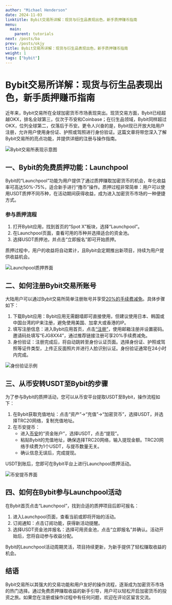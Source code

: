 ```yaml
---
author: "Michael Henderson"
date: 2024-11-03
linktitle: Bybit交易所详解：现货与衍生品表现出色，新手质押赚币指南
menu:
  main:
    parent: tutorials
next: /posts/ba
prev: /posts/okjy
title: Bybit交易所详解：现货与衍生品表现出色，新手质押赚币指南
weight: 1
tags: ["bybit"]
---
```

# Bybit交易所详解：现货与衍生品表现出色，新手质押赚币指南

近年来，Bybit交易所在全球加密货币市场表现突出。现货交易方面，Bybit已经超越OKX，排名全球第三，仅次于币安和Coinbase；在衍生品领域，Bybit同样超过OKX，位列全球第二，仅落后于币安。更令人兴奋的是，Bybit现已开放大陆用户注册，允许用户使用身份证、护照或驾照进行身份验证。这篇文章将带您深入了解Bybit交易所的亮点功能，并提供详细的注册与操作指南。

![Bybit交易所表现示意图](https://ice.frostsky.com/2024/11/03/7297a84c0e63a10635c248b44c0c7fb6.png "Bybit交易所表现")

## 一、Bybit的免费质押功能：Launchpool

Bybit的“Launchpool”功能为用户提供了通过质押赚取加密货币的机会，年化收益率可高达50%-75%，适合新手进行“撸币”操作。质押过程非常简单：用户可以使用USDT质押不同币种，在活动期间获得收益，成为进入加密货币市场的一种便捷方式。

### 参与质押流程

1. 打开Bybit应用，找到首页的“Spot X”板块，选择“Launchpool”。
2. 在Launchpool页面，查看可用的币种并选择适合的资金池。
3. 选择USDT质押池，并点击“立即报名”即可开始质押。

质押过程中，用户的收益将自动累计，且Bybit会定期推出新项目，持续为用户提供收益机会。

![Launchpool质押界面](https://ice.frostsky.com/2024/11/03/feac00ba03cfd90570a445804df1fdb1.png "Launchpool质押操作界面")

## 二、如何注册Bybit交易所账号

大陆用户可以通过Bybit交易所简单注册账号并享受[20%的手续费减免](https://www.bybitglobal.com/invite?ref=EJG8XX4)。具体步骤如下：

1. 下载Bybit应用：Bybit应用无需翻墙即可直接使用，但建议使用日本、韩国或中国台湾的IP来注册，避免使用美国、加拿大或香港的IP。
2. 填写注册信息：进入Bybit应用首页，点击[“注册”](https://www.bybitglobal.com/invite?ref=EJG8XX4)，使用邮箱注册并设置密码。邀请码处填写“EJG8XX4”，通过推荐链接注册可享20%手续费减免。
3. 身份验证：注册完成后，将自动跳转至身份认证页面。选择身份证、护照或驾照等证件类型，上传正反面照片并进行人脸识别认证。身份验证通常在24小时内完成。

![身份验证示例](https://ice.frostsky.com/2024/11/03/a12b793a49004133e4dda84e99183a12.png "Bybit身份验证界面")

## 三、从币安转USDT至Bybit的步骤

为了参与Bybit的质押活动，您可以从币安平台提取USDT至Bybit，操作流程如下：

1. 在Bybit获取充值地址：点击“资产”→“充值”→“加密货币”，选择USDT，并选择TRC20网络，复制充值地址。
2. 在币安提币：
   - 进入[币安](https://www.binance.com/join?ref=UKNXKQAK)的“资金账户”，选择USDT，点击“提现”。
   - 粘贴Bybit的充值地址，确保选择TRC20网络，输入提现金额。TRC20网络手续费为1个USDT，与提币数量无关。
   - 确认信息无误后，完成提现。

USDT到账后，您即可在Bybit平台上进行Launchpool质押活动。

![币安提币界面](https://ice.frostsky.com/2024/11/03/b2eb7037e62772d42adc04cdcad8dcbd.png "币安提现USDT到Bybit示意")

## 四、如何在Bybit参与Launchpool活动

在Bybit首页点击“Launchpool”，找到合适的质押项目后即可报名：

1. 进入Launchpool页面，查看当前或即将开始的活动。
2. 订阅通知：点击订阅功能，获得新活动提醒。
3. 选择USDT资金池并报名：选择可用资金池，点击“立即报名”并确认。活动开始后，您将自动参与收益分配。

Bybit的Launchpool活动周期灵活，项目持续更新，为新手提供了轻松赚取收益的机会。

## 结语

Bybit交易所以其强大的交易功能和用户友好的操作流程，逐渐成为加密货币市场的热门选择。通过免费质押赚取收益的新手引导，用户可以轻松开启加密货币的投资之旅。如果您在注册或操作过程中有任何问题，欢迎在评论区留言交流。
